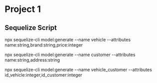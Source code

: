 # Project 1

## Sequelize Script

npx sequelize-cli model:generate --name vehicle --attributes name:string,brand:string,price:integer

npx sequelize-cli model:generate --name customer --attributes name:string,address:string

npx sequelize-cli model:generate --name vehicle_customer --attributes id_vehicle:integer,id_customer:integer
